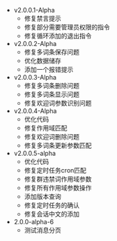* v2.0.0.1-Alpha
  * 修复禁言提示
  * 修复部分需要管理员权限的指令
  * 修复循环添加的退出指令
* v2.0.0.2-Alpha
  * 修复多词条保存问题
  * 优化数据储存
  * 添加一个报错提示
* v2.0.0.3-Alpha
  * 修复多词条删除问题
  * 修复多词条显示问题
  * 修复欢迎词参数识别问题
* v2.0.0.4-Alpha
  * 优化代码 
  * 修复作用域匹配
  * 修复欢迎词删除问题
  * 修复多词条更新参数匹配
* v2.0.0.5-alpha
  * 优化代码
  * 修复定时任务cron匹配
  * 修复群违禁词作用域参数
  * 修复所有作用域参数操作
  * 添加版本查询
  * 修复定时任务的确认
  * 修复会话中文的添加
* 2.0.0-alpha-6
  * 测试消息分页